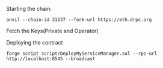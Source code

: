 Starting the chain:

```
anvil --chain-id 31337 --fork-url https://eth.drpc.org
```

Fetch the Keys(Private and Operator)

Deploying the contract

```
forge script script/DeployMyServiceManager.sol --rpc-url http://localhost:8545 --broadcast
```
